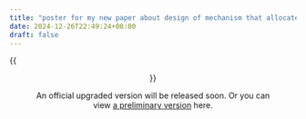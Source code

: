 ```yaml
---
title: "poster for my new paper about design of mechanism that allocates priority"
date: 2024-12-26T22:49:24+08:00
draft: false
---
```


{{<figure align="center" src="/files/bottle_of_bubbles-poster.pdf" caption="" width="100%">}}

An official upgraded version will be released soon. Or you can view [a preliminary version](https://aritang.github.io/files/bottle_of_bubbles-prelim_paper.pdf) here.
